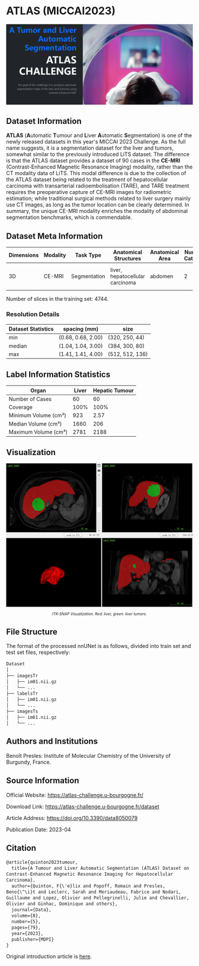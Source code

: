 # ATLAS (MICCAI2023) 

<div align="center">
    <a href="https://github.com/openmedlab/"><img width="700px" height="auto" src="appendix/ATLAS_0.png"></a>
</div>
<p style="text-align:center;font-size:10px;"><em></em></p>

## Dataset Information

**ATLAS** (**A**utomatic **T**umour and **L**iver **A**utomatic **S**egmentation) is one of the newly released datasets in this year's MICCAI 2023 Challenge. As the full name suggests, it is a segmentation dataset for the liver and tumors, somewhat similar to the previously introduced LiTS dataset. The difference is that the ATLAS dataset provides a dataset of 90 cases in the **CE-MRI** (Contrast-Enhanced Magnetic Resonance Imaging) modality, rather than the CT modality data of LiTS. This modal difference is due to the collection of the ATLAS dataset being related to the treatment of hepatocellular carcinoma with transarterial radioembolisation (TARE), and TARE treatment requires the preoperative capture of CE-MRI images for radiometric estimation; while traditional surgical methods related to liver surgery mainly use CT images, as long as the tumor location can be clearly determined. In summary, the unique CE-MRI modality enriches the modality of abdominal segmentation benchmarks, which is commendable.

## Dataset Meta Information

| Dimensions | Modality | Task Type | Anatomical Structures          | Anatomical Area | Number of Categories | Data Volume                   | File Format |
|------------|----------|-----------|--------------------------------|-----------------|----------------------|-------------------------------|-------------|
| 3D         | CE-MRI       | Segmentation | liver, hepatocellular carcinoma | abdomen       | 2                    | 60 for training, 30 for test. | .nii.gz     |

Number of slices in the training set: 4744.

### Resolution Details

| Dataset Statistics | spacing (mm)     | size          |
|--------------------|------------------|---------------|
| min                | (0.68, 0.68, 2.00)              | (320, 250, 44)   |
| median             | (1.04, 1.04, 3.00)           | (384, 300, 80) |
| max                | (1.41, 1.41, 4.00)              | (512, 512, 136) |

## Label Information Statistics

| Organ | Liver | Hepatic Tumour |
|-------|-------|----------------|
| Number of Cases | 60 | 60 |
| Coverage | 100% | 100% |
| Minimum Volume (cm³) | 923 | 2.57 |
| Median Volume (cm³) | 1660 | 206 |
| Maximum Volume (cm³) | 2781 | 2188 |


## Visualization

<div align="center">
    <a href="https://github.com/openmedlab/"><img width="700px" height="auto" src="appendix/ATLAS_1.webp"></a>
</div>
<p style="text-align:center;font-size:10px;"><em> ITK-SNAP Visualization. Red: liver, green: liver tumors. </em></p>

## File Structure

The format of the processed nnUNet is as follows, divided into train set and test set files, respectively:

``` 
Dataset
│
├── imagesTr
│   ├── im01.nii.gz
│   └── ...
├── labelsTr
│   ├── im01.nii.gz
│   └── ...
├── imagesTs
│   ├── im61.nii.gz
│   └── ...
```

## Authors and Institutions

Benoît Presles: Institute of Molecular Chemistry of the University of Burgundy, France.


## Source Information

Official Website: https://atlas-challenge.u-bourgogne.fr/

Download Link: https://atlas-challenge.u-bourgogne.fr/dataset

Article Address: https://doi.org/10.3390/data8050079

Publication Date: 2023-04

## Citation

``` 
@article{quinton2023tumour,
  title={A Tumour and Liver Automatic Segmentation (ATLAS) Dataset on Contrast-Enhanced Magnetic Resonance Imaging for Hepatocellular Carcinoma},
  author={Quinton, F{\'e}lix and Popoff, Romain and Presles, Beno{\^\i}t and Leclerc, Sarah and Meriaudeau, Fabrice and Nodari, Guillaume and Lopez, Olivier and Pellegrinelli, Julie and Chevallier, Olivier and Ginhac, Dominique and others},
  journal={Data},
  volume={8},
  number={5},
  pages={79},
  year={2023},
  publisher={MDPI}
}
```

Original introduction article is [here](https://zhuanlan.zhihu.com/p/660158297).